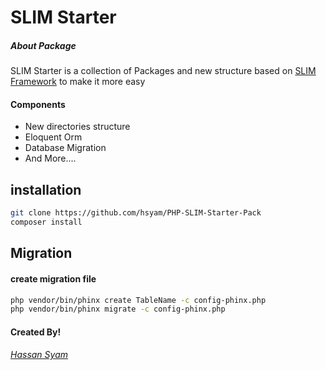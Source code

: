 # SLIM Starter
##### About Package 
SLIM Starter is a collection of Packages and new structure based on [SLIM Framework](http://www.slimframework.com/) to make it more easy 
#### Components 
* New directories structure
* Eloquent Orm
* Database Migration 
* And More....
## installation
``` bash
git clone https://github.com/hsyam/PHP-SLIM-Starter-Pack
composer install
```

## Migration 
#### create migration file 
``` bash 
php vendor/bin/phinx create TableName -c config-phinx.php
php vendor/bin/phinx migrate -c config-phinx.php
```

#### Created By!
###### [Hassan Syam](https://github.com/hsyam)